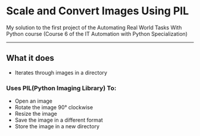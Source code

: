 # Scale and Convert Images Using PIL

My solution to the first project of the Automating Real World Tasks With Python course (Course 6 of the IT Automation with Python Specialization)

---

## What it does

- Iterates through images in a directory

### Uses PIL(Python Imaging Library) To:

- Open an image
- Rotate the image 90° clockwise
- Resize the image
- Save the image in a different format
- Store the image in  a new directory

